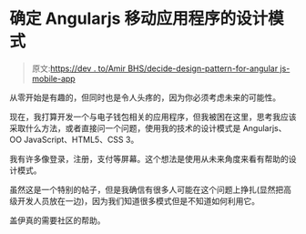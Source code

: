 # 确定 Angularjs 移动应用程序的设计模式

> 原文:[https://dev . to/Amir BHS/decide-design-pattern-for-angular js-mobile-app](https://dev.to/amirbhs/decide-design-pattern-for-angularjs-mobile-app)

从零开始是有趣的，但同时也是令人头疼的，因为你必须考虑未来的可能性。

现在，我打算开发一个与电子钱包相关的应用程序，但我被困在这里，思考我应该采取什么方法，或者直接问一个问题，使用我的技术的设计模式是 Angularjs、OO JavaScript、HTML5、CSS 3。

我有许多像登录，注册，支付等屏幕。这个想法是使用从未来角度来看有帮助的设计模式。

虽然这是一个特别的帖子，但是我确信有很多人可能在这个问题上挣扎(显然把高级开发人员放在一边)，因为我们知道很多模式但是不知道如何利用它。

盖伊真的需要社区的帮助。